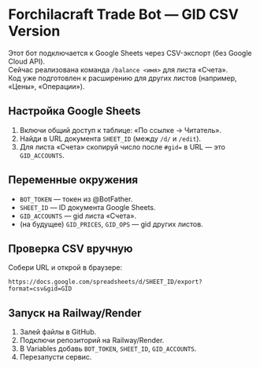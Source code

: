 # Forchilacraft Trade Bot — GID CSV Version

Этот бот подключается к Google Sheets через CSV-экспорт (без Google Cloud API).  
Сейчас реализована команда `/balance <имя>` для листа «Счета».  
Код уже подготовлен к расширению для других листов (например, «Цены», «Операции»).

## Настройка Google Sheets
1. Включи общий доступ к таблице: «По ссылке → Читатель».
2. Найди в URL документа `SHEET_ID` (между `/d/` и `/edit`).
3. Для листа «Счета» скопируй число после `#gid=` в URL — это `GID_ACCOUNTS`.

## Переменные окружения
- `BOT_TOKEN` — токен из @BotFather.
- `SHEET_ID` — ID документа Google Sheets.
- `GID_ACCOUNTS` — gid листа «Счета».
- (на будущее) `GID_PRICES`, `GID_OPS` — gid других листов.

## Проверка CSV вручную
Собери URL и открой в браузере:
```
https://docs.google.com/spreadsheets/d/SHEET_ID/export?format=csv&gid=GID
```

## Запуск на Railway/Render
1. Залей файлы в GitHub.
2. Подключи репозиторий на Railway/Render.
3. В Variables добавь `BOT_TOKEN`, `SHEET_ID`, `GID_ACCOUNTS`.
4. Перезапусти сервис.
